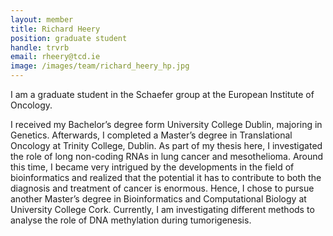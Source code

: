 ```yaml
---
layout: member
title: Richard Heery
position: graduate student
handle: trvrb
email: rheery@tcd.ie
image: /images/team/richard_heery_hp.jpg
---
```


I am a graduate student in the Schaefer group at the European Institute of Oncology. 

I received my Bachelor’s degree form University College Dublin, majoring in Genetics. Afterwards, I completed a Master’s degree in Translational Oncology at Trinity College, Dublin. As part of my thesis here, I investigated the role of long non-coding RNAs in lung cancer and mesothelioma. Around this time, I became very intrigued by the developments in the field of bioinformatics and realized that the potential it has to contribute to both the diagnosis and treatment of cancer is enormous. Hence, I chose to pursue another Master’s degree in Bioinformatics and Computational Biology at University College Cork. Currently, I am investigating different methods to analyse the role of DNA methylation during tumorigenesis.
